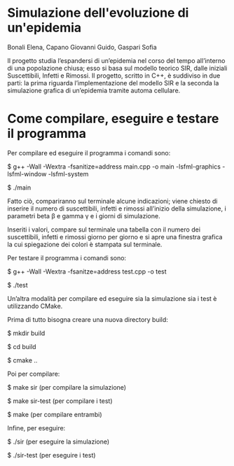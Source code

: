 # Simulazione dell'evoluzione di un'epidemia 

Bonali Elena, Capano Giovanni Guido, Gaspari Sofia 

Il progetto studia l’espandersi di un’epidemia nel corso del tempo all’interno di una popolazione chiusa; esso si basa sul modello teorico SIR, dalle iniziali Suscettibili, Infetti e Rimossi. Il progetto, scritto in C++, è suddiviso in due parti: la prima riguarda l’implementazione del modello SIR e la seconda la simulazione grafica di un’epidemia tramite automa cellulare.  

# Come compilare, eseguire e testare il programma 

Per compilare ed eseguire il programma i comandi sono: 

$ g++ -Wall -Wextra -fsanitize=address main.cpp -o main -lsfml-graphics -lsfml-window -lsfml-system 

$ ./main 

Fatto ciò, compariranno sul terminale alcune indicazioni; viene chiesto di inserire il numero di suscettibili, infetti e rimossi all’inizio della simulazione, i parametri beta β e gamma γ e i giorni di simulazione.  

Inseriti i valori, compare sul terminale una tabella con il numero dei suscettibili, infetti e rimossi giorno per giorno e si apre una finestra grafica la cui spiegazione dei colori è stampata sul terminale. 

Per testare il programma i comandi sono: 

$ g++ -Wall -Wextra -fsanitze=address test.cpp -o test 

$ ./test 

Un’altra modalità per compilare ed eseguire sia la simulazione sia i test è utilizzando CMake.

Prima di tutto bisogna creare una nuova directory build: 

$ mkdir build 

$ cd build 

$ cmake .. 

Poi per compilare: 

$ make sir       (per compilare la simulazione) 

$ make sir-test  (per compilare i test)

$ make           (per compilare entrambi)

Infine, per eseguire: 

$ ./sir          (per eseguire la simulazione)

$ ./sir-test     (per eseguire i test) 

 
